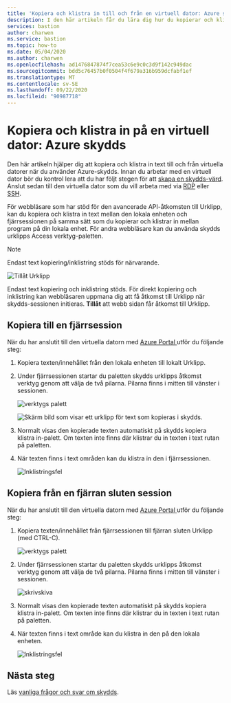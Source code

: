 ```yaml
---
title: 'Kopiera och klistra in till och från en virtuell dator: Azure skydds'
description: I den här artikeln får du lära dig hur du kopierar och klistrar in till och från en virtuell Azure-dator med skydds.
services: bastion
author: charwen
ms.service: bastion
ms.topic: how-to
ms.date: 05/04/2020
ms.author: charwen
ms.openlocfilehash: ad1476847874f7cea53c6e9c0c3d9f142c949dac
ms.sourcegitcommit: bdd5c76457b0f0504f4f679a316b959dcfabf1ef
ms.translationtype: MT
ms.contentlocale: sv-SE
ms.lasthandoff: 09/22/2020
ms.locfileid: "90987718"
---
```

# <a name="copy-and-paste-to-a-virtual-machine-azure-bastion"></a>Kopiera och klistra in på en virtuell dator: Azure skydds

Den här artikeln hjälper dig att kopiera och klistra in text till och från virtuella datorer när du använder Azure-skydds. Innan du arbetar med en virtuell dator bör du kontrol lera att du har följt stegen för att [skapa en skydds-värd](bastion-create-host-portal.md). Anslut sedan till den virtuella dator som du vill arbeta med via [RDP](bastion-connect-vm-rdp.md) eller [SSH](bastion-connect-vm-ssh.md).

För webbläsare som har stöd för den avancerade API-åtkomsten till Urklipp, kan du kopiera och klistra in text mellan den lokala enheten och fjärrsessionen på samma sätt som du kopierar och klistrar in mellan program på din lokala enhet. För andra webbläsare kan du använda skydds urklipps Access verktyg-paletten.

>[!NOTE]
>Endast text kopiering/inklistring stöds för närvarande.
>

   ![Tillåt Urklipp](./media/bastion-vm-manage/allow.png)

Endast text kopiering och inklistring stöds. För direkt kopiering och inklistring kan webbläsaren uppmana dig att få åtkomst till Urklipp när skydds-sessionen initieras. **Tillåt** att webb sidan får åtkomst till Urklipp.

## <a name="copy-to-a-remote-session"></a><a name="to"></a>Kopiera till en fjärrsession

När du har anslutit till den virtuella datorn med [Azure Portal ](https://portal.azure.com)utför du följande steg:

1. Kopiera texten/innehållet från den lokala enheten till lokalt Urklipp.
1. Under fjärrsessionen startar du paletten skydds urklipps åtkomst verktyg genom att välja de två pilarna. Pilarna finns i mitten till vänster i sessionen.

   ![verktygs palett](./media/bastion-vm-manage/left.png)

   ![Skärm bild som visar ett urklipp för text som kopieras i skydds.](./media/bastion-vm-manage/clipboard.png)
1. Normalt visas den kopierade texten automatiskt på skydds kopiera klistra in-palett. Om texten inte finns där klistrar du in texten i text rutan på paletten.
1. När texten finns i text områden kan du klistra in den i fjärrsessionen.

   ![Inklistringsfel](./media/bastion-vm-manage/local.png)

## <a name="copy-from-a-remote-session"></a><a name="from"></a>Kopiera från en fjärran sluten session

När du har anslutit till den virtuella datorn med [Azure Portal ](https://portal.azure.com)utför du följande steg:

1. Kopiera texten/innehållet från fjärrsessionen till fjärran sluten Urklipp (med CTRL-C).

   ![verktygs palett](./media/bastion-vm-manage/remote.png)
1. Under fjärrsessionen startar du paletten skydds urklipps åtkomst verktyg genom att välja de två pilarna. Pilarna finns i mitten till vänster i sessionen.

   ![skrivskiva](./media/bastion-vm-manage/clipboard2.png)
1. Normalt visas den kopierade texten automatiskt på skydds kopiera klistra in-palett. Om texten inte finns där klistrar du in texten i text rutan på paletten.
1. När texten finns i text område kan du klistra in den på den lokala enheten.

   ![Inklistringsfel](./media/bastion-vm-manage/local2.png)
 
## <a name="next-steps"></a>Nästa steg

Läs [vanliga frågor och svar om skydds](bastion-faq.md).
